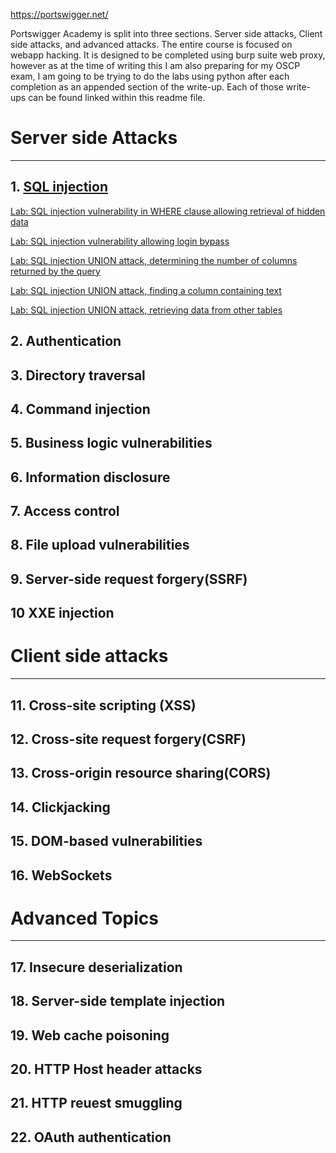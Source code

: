 https://portswigger.net/

Portswigger Academy is split into three sections. Server side attacks, Client side attacks, and advanced attacks. The entire course is focused on webapp hacking. It is designed to be completed using burp suite web proxy, however as at the time of writing this I am also preparing for my OSCP exam, I am going to be trying to do the labs using python after each completion as an appended section of the write-up. Each of those write-ups can be found linked within this readme file. 

# Server side Attacks
---
## 1. [SQL injection]([https://portswigger.net/web-security/sql-injection](https://github.com/hermh4cks/Write-ups/blob/main/Portswigger/1.SQLi))

[Lab: SQL injection vulnerability in WHERE clause allowing retrieval of hidden data](https://github.com/hermh4cks/Write-ups/blob/main/Portswigger/1.SQLi/hidden_data.md)

[Lab: SQL injection vulnerability allowing login bypass](https://github.com/hermh4cks/Write-ups/blob/main/Portswigger/1.SQLi/login_bypass.md)

[Lab: SQL injection UNION attack, determining the number of columns returned by the query](https://github.com/hermh4cks/Write-ups/blob/main/Portswigger/1.SQLi/num_of_col.md)

[Lab: SQL injection UNION attack, finding a column containing text]((https://github.com/hermh4cks/Write-ups/blob/main/Portswigger/1.SQLi/column_with_txt.md))


[Lab: SQL injection UNION attack, retrieving data from other tables](https://github.com/hermh4cks/Write-ups/blob/main/Portswigger/1.SQLi/data_from_other_tables.md)

## 2. Authentication
## 3. Directory traversal 
## 4. Command injection
## 5. Business logic vulnerabilities
## 6. Information disclosure
## 7. Access control
## 8. File upload vulnerabilities
## 9. Server-side request forgery(SSRF)
## 10 XXE injection

# Client side attacks
---
## 11. Cross-site scripting (XSS)
## 12. Cross-site request forgery(CSRF)
## 13. Cross-origin resource sharing(CORS)
## 14. Clickjacking
## 15. DOM-based vulnerabilities
## 16. WebSockets

# Advanced Topics
---
## 17. Insecure deserialization
## 18. Server-side template injection
## 19. Web cache poisoning
## 20. HTTP Host header attacks
## 21. HTTP reuest smuggling
## 22. OAuth authentication

